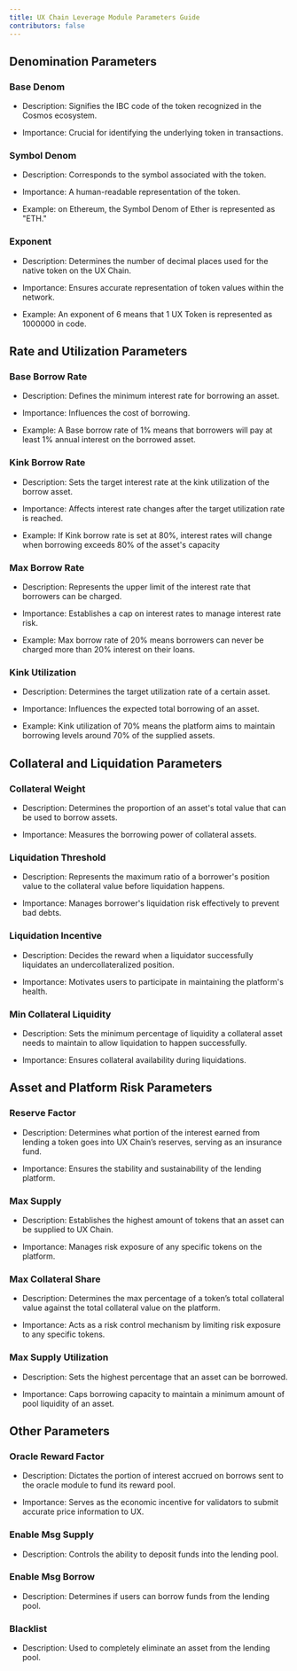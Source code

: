 ```yaml
---
title: UX Chain Leverage Module Parameters Guide
contributors: false
---
```


## Denomination Parameters

### Base Denom

- Description: Signifies the IBC code of the token recognized in the Cosmos ecosystem.

- Importance: Crucial for identifying the underlying token in transactions.

### Symbol Denom

- Description: Corresponds to the symbol associated with the token.

- Importance: A human-readable representation of the token.

- Example: on Ethereum, the Symbol Denom of Ether is represented as "ETH."

### Exponent

- Description: Determines the number of decimal places used for the native token on the UX Chain.

- Importance: Ensures accurate representation of token values within the network.

- Example: An exponent of 6 means that 1 UX Token is represented as 1000000 in code.

## Rate and Utilization Parameters

### Base Borrow Rate

- Description: Defines the minimum interest rate for borrowing an asset.

- Importance: Influences the cost of borrowing.

- Example: A Base borrow rate of 1% means that borrowers will pay at least 1% annual interest on the borrowed asset.

### Kink Borrow Rate

- Description: Sets the target interest rate at the kink utilization of the borrow asset.

- Importance: Affects interest rate changes after the target utilization rate is reached.

- Example: If Kink borrow rate is set at 80%, interest rates will change when borrowing exceeds 80% of the asset's capacity

### Max Borrow Rate

- Description: Represents the upper limit of the interest rate that borrowers can be charged.

- Importance: Establishes a cap on interest rates to manage interest rate risk.

- Example: Max borrow rate of 20% means borrowers can never be charged more than 20% interest on their loans.

### Kink Utilization

- Description: Determines the target utilization rate of a certain asset.

- Importance: Influences the expected total borrowing of an asset.

- Example: Kink utilization of 70% means the platform aims to maintain borrowing levels around 70% of the supplied assets.

## Collateral and Liquidation Parameters

### Collateral Weight

- Description: Determines the proportion of an asset's total value that can be used to borrow assets.

- Importance: Measures the borrowing power of collateral assets.

### Liquidation Threshold

- Description: Represents the maximum ratio of a borrower's position value to the collateral value before liquidation happens.

- Importance: Manages borrower's liquidation risk effectively to prevent bad debts.

### Liquidation Incentive

- Description: Decides the reward when a liquidator successfully liquidates an undercollateralized position.

- Importance: Motivates users to participate in maintaining the platform's health.

### Min Collateral Liquidity

- Description: Sets the minimum percentage of liquidity a collateral asset needs to maintain to allow liquidation to happen successfully.

- Importance: Ensures collateral availability during liquidations.

## Asset and Platform Risk Parameters

### Reserve Factor

- Description: Determines what portion of the interest earned from lending a token goes into UX Chain’s reserves, serving as an insurance fund.

- Importance: Ensures the stability and sustainability of the lending platform.

### Max Supply

- Description: Establishes the highest amount of tokens that an asset can be supplied to UX Chain.

- Importance: Manages risk exposure of any specific tokens on the platform.

### Max Collateral Share

- Description: Determines the max percentage of a token’s total collateral value against the total collateral value on the platform.

- Importance: Acts as a risk control mechanism by limiting risk exposure to any specific tokens.

### Max Supply Utilization

- Description: Sets the highest percentage that an asset can be borrowed.

- Importance: Caps borrowing capacity to maintain a minimum amount of pool liquidity of an asset.

## Other Parameters

### Oracle Reward Factor

- Description: Dictates the portion of interest accrued on borrows sent to the oracle module to fund its reward pool.

- Importance: Serves as the economic incentive for validators to submit accurate price information to UX.

### Enable Msg Supply

- Description: Controls the ability to deposit funds into the lending pool.

### Enable Msg Borrow

- Description: Determines if users can borrow funds from the lending pool.

### Blacklist

- Description: Used to completely eliminate an asset from the lending pool.
